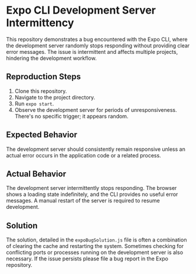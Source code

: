 # Expo CLI Development Server Intermittency

This repository demonstrates a bug encountered with the Expo CLI, where the development server randomly stops responding without providing clear error messages. The issue is intermittent and affects multiple projects, hindering the development workflow.

## Reproduction Steps

1. Clone this repository.
2. Navigate to the project directory.
3. Run `expo start`.
4. Observe the development server for periods of unresponsiveness.  There's no specific trigger; it appears random.

## Expected Behavior

The development server should consistently remain responsive unless an actual error occurs in the application code or a related process.

## Actual Behavior

The development server intermittently stops responding.  The browser shows a loading state indefinitely, and the CLI provides no useful error messages.  A manual restart of the server is required to resume development.

## Solution

The solution, detailed in the `expoBugSolution.js` file is often a combination of clearing the cache and restarting the system.  Sometimes checking for conflicting ports or processes running on the development server is also necessary.  If the issue persists please file a bug report in the Expo repository.